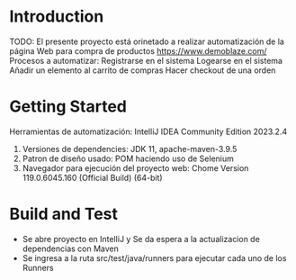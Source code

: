 # Introduction 
TODO: El presente proyecto está orinetado a realizar automatización de la página Web para compra de productos https://www.demoblaze.com/
Procesos a automatizar: 
Registrarse en el sistema
Logearse en el sistema
Añadir un elemento al carrito de compras 
Hacer checkout de una orden

# Getting Started
Herramientas de automatización: IntelliJ IDEA Community Edition 2023.2.4
1. Versiones de dependencies: JDK 11, apache-maven-3.9.5 
2. Patron de diseño usado: POM haciendo uso de Selenium
3. Navegador para ejecución del proyecto web: Chome Version 119.0.6045.160 (Official Build) (64-bit)


# Build and Test
- Se abre proyecto en IntelliJ y Se da espera a la actualizacion de dependencias con Maven
- Se ingresa a la ruta src/test/java/runners para ejecutar cada uno de los Runners 


